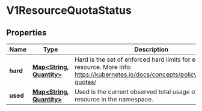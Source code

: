 

# V1ResourceQuotaStatus

## Properties

Name | Type | Description | Notes
------------ | ------------- | ------------- | -------------
**hard** | [**Map&lt;String, Quantity&gt;**](Quantity.md) | Hard is the set of enforced hard limits for each named resource. More info: https://kubernetes.io/docs/concepts/policy/resource-quotas/ |  [optional]
**used** | [**Map&lt;String, Quantity&gt;**](Quantity.md) | Used is the current observed total usage of the resource in the namespace. |  [optional]



